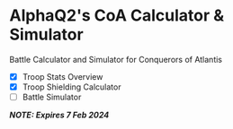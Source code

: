 # AlphaQ2's CoA Calculator & Simulator

Battle Calculator and Simulator for Conquerors of Atlantis
* [x] Troop Stats Overview
* [x] Troop Shielding Calculator
* [ ] Battle Simulator

___NOTE: Expires 7 Feb 2024___
